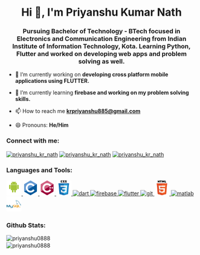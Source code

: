 <h1 align="center">Hi 👋, I'm Priyanshu Kumar Nath</h1>
<h3 align="center">Pursuing Bachelor of Technology - BTech focused in Electronics and Communication Engineering from Indian Institute of Information Technology, Kota. Learning Python, Flutter and worked on developing web apps and problem solving as well.</h3>

- 🔭 I’m currently working on **developing cross platform mobile applications using FLUTTER.**

- 🌱 I’m currently learning **firebase and working on my problem solving skills.**

- 📫 How to reach me **krpriyanshu885@gmail.com**

- 😄 Pronouns: **He/Him**

<h3 align="left">Connect with me:</h3>
<p align="left">
<a href="https://instagram.com/priyanshu_kr_nath" target="blank"><img align="center" src="https://img.icons8.com/fluent/48/000000/instagram-new.png" alt="priyanshu_kr_nath" height="40" width="40" /></a>
<a href="https://github.com/priyanshukrnath" target="blank"><img align="center" src="https://img.icons8.com/color/48/000000/github--v1.png" alt="priyanshu_kr_nath" height="40" width="40" /></a>
<a href="https://www.linkedin.com/in/priyanshu-kumar-nath-9a8199191/" target="blank"><img align="center" src="https://img.icons8.com/fluent/48/000000/linkedin.png" alt="priyanshu_kr_nath" height="40" width="40" /></a>
</p>

<h3 align="left">Languages and Tools:</h3>
<p align="left"> <a href="https://developer.android.com" target="_blank"> <img src="https://raw.githubusercontent.com/devicons/devicon/master/icons/android/android-original-wordmark.svg" alt="android" width="40" height="40"/> </a> <a href="https://www.cprogramming.com/" target="_blank"> <img src="https://raw.githubusercontent.com/devicons/devicon/master/icons/c/c-original.svg" alt="c" width="40" height="40"/> </a> <a href="https://www.w3schools.com/cpp/" target="_blank"> <img src="https://raw.githubusercontent.com/devicons/devicon/master/icons/cplusplus/cplusplus-original.svg" alt="cplusplus" width="40" height="40"/> </a> <a href="https://www.w3schools.com/css/" target="_blank"> <img src="https://raw.githubusercontent.com/devicons/devicon/master/icons/css3/css3-original-wordmark.svg" alt="css3" width="40" height="40"/> </a> <a href="https://dart.dev" target="_blank"> <img src="https://www.vectorlogo.zone/logos/dartlang/dartlang-icon.svg" alt="dart" width="40" height="40"/> </a> <a href="https://firebase.google.com/" target="_blank"> <img src="https://www.vectorlogo.zone/logos/firebase/firebase-icon.svg" alt="firebase" width="40" height="40"/> </a> <a href="https://flutter.dev" target="_blank"> <img src="https://www.vectorlogo.zone/logos/flutterio/flutterio-icon.svg" alt="flutter" width="40" height="40"/> </a> <a href="https://git-scm.com/" target="_blank"> <img src="https://www.vectorlogo.zone/logos/git-scm/git-scm-icon.svg" alt="git" width="40" height="40"/> </a> <a href="https://www.w3.org/html/" target="_blank"> <img src="https://raw.githubusercontent.com/devicons/devicon/master/icons/html5/html5-original-wordmark.svg" alt="html5" width="40" height="40"/> </a> <a href="https://www.mathworks.com/" target="_blank"> <img src="https://raw.githubusercontent.com/simple-icons/simple-icons/master/icons/mathworks.svg" alt="matlab" width="40" height="40"/> </a> <a href="https://www.mysql.com/" target="_blank"> <img src="https://raw.githubusercontent.com/devicons/devicon/master/icons/mysql/mysql-original-wordmark.svg" alt="mysql" width="40" height="40"/> </a> </p>

<h3 align="left">Github Stats:</h3>
<p><img align="left" src="https://github-readme-stats.vercel.app/api/top-langs?username=priyanshukrnath&show_icons=true&locale=en&layout=compact" alt="priyanshu0888" width="400" />
<img align="center" src="https://github-readme-stats.vercel.app/api?username=priyanshukrnath&show_icons=true&locale=en" alt="priyanshu0888" width="400" /></p>
